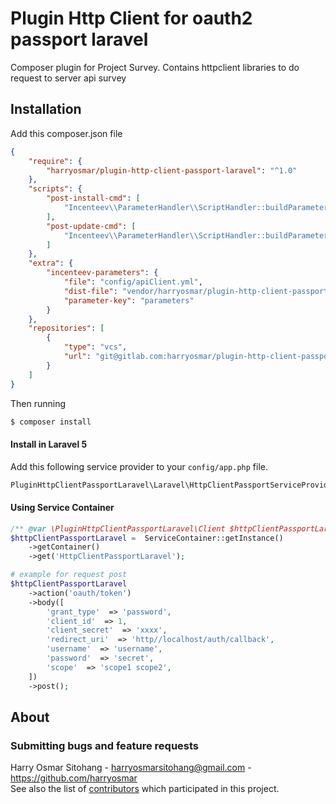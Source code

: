 # Plugin Http Client for oauth2 passport laravel
Composer plugin for Project Survey. Contains httpclient libraries to do request to server api survey

## Installation

Add this composer.json file

```json
{
    "require": {
        "harryosmar/plugin-http-client-passport-laravel": "^1.0"
    },
    "scripts": {
        "post-install-cmd": [
            "Incenteev\\ParameterHandler\\ScriptHandler::buildParameters"
        ],
        "post-update-cmd": [
            "Incenteev\\ParameterHandler\\ScriptHandler::buildParameters"
        ]
    },
    "extra": {
        "incenteev-parameters": {
            "file": "config/apiClient.yml",
            "dist-file": "vendor/harryosmar/plugin-http-client-passport-laravel/config/apiClient.yml.dist",
            "parameter-key": "parameters"
        }
    },
    "repositories": [
        {
            "type": "vcs",
            "url": "git@gitlab.com:harryosmar/plugin-http-client-passport-laravel.git"
        }
    ]
}
```

Then running
```bash
$ composer install
```

#### Install in Laravel 5
Add this following service provider to your `config/app.php` file.
```php
PluginHttpClientPassportLaravel\Laravel\HttpClientPassportServiceProvider
```

#### Using Service Container
```php
/** @var \PluginHttpClientPassportLaravel\Client $httpClientPassportLaravel */
$httpClientPassportLaravel =  ServiceContainer::getInstance()
    ->getContainer()
    ->get('HttpClientPassportLaravel');

# example for request post
$httpClientPassportLaravel
    ->action('oauth/token')
    ->body([
        'grant_type'  => 'password',
        'client_id'  => 1,
        'client_secret'  => 'xxxx',
        'redirect_uri'  => 'http//localhost/auth/callback',
        'username'  => 'username',
        'password'  => 'secret',
        'scope'  => 'scope1 scope2',
    ])
    ->post();
```

## About


### Submitting bugs and feature requests
Harry Osmar Sitohang - <harryosmarsitohang@gmail.com> - <https://github.com/harryosmar><br />
See also the list of [contributors](https://github.com/harryosmar/plugin-http-client-passport-laravel/contributors) which participated in this project.
